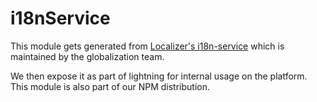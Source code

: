 # i18nService

This module gets generated from [Localizer's i18n-service](https://git.soma.salesforce.com/Globalization/localizerjs/tree/master/packages/%40localizer/i18n-service) which is maintained by the globalization team.

We then expose it as part of lightning for internal usage on the platform. This module is also part of our NPM distribution.
